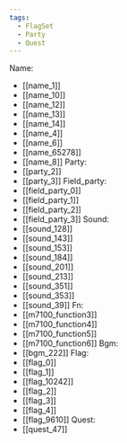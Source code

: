 ```yaml
---
tags:
  - FlagSet
  - Party
  - Quest
---
```

Name:
- [[name_1]]
- [[name_10]]
- [[name_12]]
- [[name_13]]
- [[name_14]]
- [[name_4]]
- [[name_6]]
- [[name_65278]]
- [[name_8]]
Party:
- [[party_2]]
- [[party_3]]
Field_party:
- [[field_party_0]]
- [[field_party_1]]
- [[field_party_2]]
- [[field_party_3]]
Sound:
- [[sound_128]]
- [[sound_143]]
- [[sound_153]]
- [[sound_184]]
- [[sound_201]]
- [[sound_213]]
- [[sound_351]]
- [[sound_353]]
- [[sound_39]]
Fn:
- [[m7100_function3]]
- [[m7100_function4]]
- [[m7100_function5]]
- [[m7100_function6]]
Bgm:
- [[bgm_222]]
Flag:
- [[flag_0]]
- [[flag_1]]
- [[flag_10242]]
- [[flag_2]]
- [[flag_3]]
- [[flag_4]]
- [[flag_9610]]
Quest:
- [[quest_47]]
